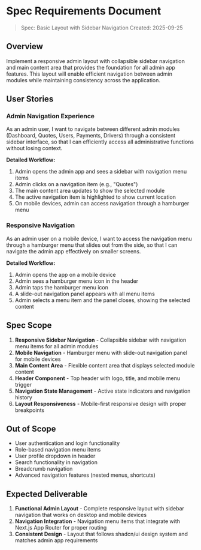 # Spec Requirements Document

> Spec: Basic Layout with Sidebar Navigation
> Created: 2025-09-25

## Overview

Implement a responsive admin layout with collapsible sidebar navigation and main content area that provides the foundation for all admin app features. This layout will enable efficient navigation between admin modules while maintaining consistency across the application.

## User Stories

### Admin Navigation Experience

As an admin user, I want to navigate between different admin modules (Dashboard, Quotes, Users, Payments, Drivers) through a consistent sidebar interface, so that I can efficiently access all administrative functions without losing context.

**Detailed Workflow:**
1. Admin opens the admin app and sees a sidebar with navigation menu items
2. Admin clicks on a navigation item (e.g., "Quotes") 
3. The main content area updates to show the selected module
4. The active navigation item is highlighted to show current location
5. On mobile devices, admin can access navigation through a hamburger menu

### Responsive Navigation

As an admin user on a mobile device, I want to access the navigation menu through a hamburger menu that slides out from the side, so that I can navigate the admin app effectively on smaller screens.

**Detailed Workflow:**
1. Admin opens the app on a mobile device
2. Admin sees a hamburger menu icon in the header
3. Admin taps the hamburger menu icon
4. A slide-out navigation panel appears with all menu items
5. Admin selects a menu item and the panel closes, showing the selected content

## Spec Scope

1. **Responsive Sidebar Navigation** - Collapsible sidebar with navigation menu items for all admin modules
2. **Mobile Navigation** - Hamburger menu with slide-out navigation panel for mobile devices
3. **Main Content Area** - Flexible content area that displays selected module content
4. **Header Component** - Top header with logo, title, and mobile menu trigger
5. **Navigation State Management** - Active state indicators and navigation history
6. **Layout Responsiveness** - Mobile-first responsive design with proper breakpoints

## Out of Scope

- User authentication and login functionality
- Role-based navigation menu items
- User profile dropdown in header
- Search functionality in navigation
- Breadcrumb navigation
- Advanced navigation features (nested menus, shortcuts)

## Expected Deliverable

1. **Functional Admin Layout** - Complete responsive layout with sidebar navigation that works on desktop and mobile devices
2. **Navigation Integration** - Navigation menu items that integrate with Next.js App Router for proper routing
3. **Consistent Design** - Layout that follows shadcn/ui design system and matches admin app requirements
